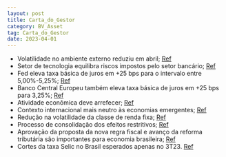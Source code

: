 ```yaml
---
layout: post
title: Carta_do_Gestor
category: BV_Asset
tag: Carta_do_Gestor
date: 2023-04-01
---
```


- Volatilidade no ambiente externo reduziu em abril;
<a href="#" onclick="search_on_pdf('INTERNOINTERNOCarta do GestorAbril de 2023INTERNOINTERNOBV assetCarta aos Cotistas O Cenário')">Ref</a>
- Setor de tecnologia equilibra riscos impostos pelo setor bancário;
<a href="#" onclick="search_on_pdf('oqueajudouacontrabalancear os riscos anteriormente mencionados impostos pelo setor bancário. As ')">Ref</a>
- Fed eleva taxa básica de juros em +25 bps para o intervalo entre 5,00%-5,25%;
<a href="#" onclick="search_on_pdf('ser majoritárias. De fato, no início de maio, o FOMC referendou-as, subindo a taxa básica de jurose')">Ref</a>
- Banco Central Europeu também eleva taxa básica de juros em +25 bps para 3,25%;
<a href="#" onclick="search_on_pdf('ser majoritárias. De fato, no início de maio, o FOMC referendou-as, subindo a taxa básica de jurose')">Ref</a>
- Atividade econômica deve arrefecer;
<a href="#" onclick="search_on_pdf('sinalizado por eles, agora, devemos seguir numa fase de consolidação dos efeitos restritivos quedev')">Ref</a>
- Contexto internacional mais neutro às economias emergentes;
<a href="#" onclick="search_on_pdf('objetivos.Neste ínterim, o contexto internacional mostra-se mais neutro às economias emergentes. A')">Ref</a>
- Redução na volatilidade da classe de renda fixa;
<a href="#" onclick="search_on_pdf('reduzir a excessiva volatilidade, principalmente, na classe de renda fixa. Com taxas de juros ainda')">Ref</a>
- Processo de consolidação dos efeitos restritivos;
<a href="#" onclick="search_on_pdf('sinalizado por eles, agora, devemos seguir numa fase de consolidação dos efeitos restritivos quedev')">Ref</a>
- Aprovação da proposta da nova regra fiscal e avanço da reforma tributária são importantes para economia brasileira;
<a href="#" onclick="search_on_pdf('discussões da reforma tributária possam gerar valência positiva para a perspectiva da economia nomé')">Ref</a>
- Cortes da taxa Selic no Brasil esperados apenas no 3T23.
<a href="#" onclick="search_on_pdf('porém com serviços ainda pressionados. Logo, cortes da taxa Selic não devem vir antes do 3T23.Fonte')">Ref</a>

